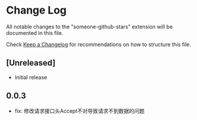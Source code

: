 # Change Log

All notable changes to the "someone-github-stars" extension will be documented in this file.

Check [Keep a Changelog](http://keepachangelog.com/) for recommendations on how to structure this file.

## [Unreleased]

- Initial release

## 0.0.3
- fix: 修改请求接口头Accept不对导致请求不到数据的问题